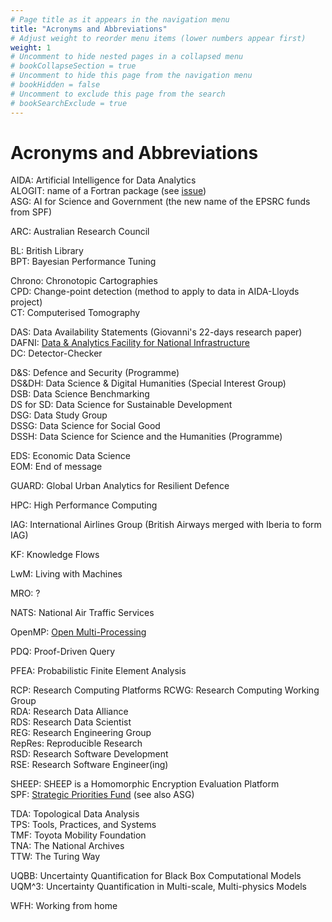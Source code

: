 ```yaml
---
# Page title as it appears in the navigation menu
title: "Acronyms and Abbreviations"
# Adjust weight to reorder menu items (lower numbers appear first)
weight: 1
# Uncomment to hide nested pages in a collapsed menu
# bookCollapseSection = true
# Uncomment to hide this page from the navigation menu
# bookHidden = false
# Uncomment to exclude this page from the search
# bookSearchExclude = true
---
```


# Acronyms and Abbreviations

AIDA: Artificial Intelligence for Data Analytics  
ALOGIT: name of a Fortran package (see [issue](https://github.com/alan-turing-institute/Hut23/issues/295))  
ASG: AI for Science and Government (the new name of the EPSRC funds from SPF)

ARC: Australian Research Council

BL: British Library  
BPT: Bayesian Performance Tuning  

Chrono: Chronotopic Cartographies  
CPD: Change-point detection (method to apply to data in AIDA-Lloyds project)   
CT: Computerised Tomography  

DAS: Data Availability Statements (Giovanni's 22-days research paper)   
DAFNI: [Data & Analytics Facility for National Infrastructure](https://www.dafni.ac.uk/)  
DC: Detector-Checker

D&S: Defence and Security (Programme)  
DS&DH: Data Science & Digital Humanities (Special Interest Group)  
DSB: Data Science Benchmarking  
DS for SD: Data Science for Sustainable Development  
DSG: Data Study Group  
DSSG: Data Science for Social Good  
DSSH: Data Science for Science and the Humanities (Programme)  

EDS: Economic Data Science  
EOM: End of message  

GUARD: Global Urban Analytics for Resilient Defence

HPC: High Performance Computing

IAG: International Airlines Group (British Airways merged with Iberia to form IAG)

KF: Knowledge Flows

LwM: Living with Machines

MRO: ?

NATS: National Air Traffic Services

OpenMP: [Open Multi-Processing](https://en.wikipedia.org/wiki/OpenMP)

PDQ:  Proof-Driven Query

PFEA: Probabilistic Finite Element Analysis

RCP: Research Computing Platforms
RCWG: Research Computing Working Group  
RDA: Research Data Alliance  
RDS: Research Data Scientist   
REG: Research Engineering Group  
RepRes: Reproducible Research  
RSD: Research Software Development  
RSE: Research Software Engineer(ing)  

SHEEP: SHEEP is a Homomorphic Encryption Evaluation Platform  
SPF: [Strategic Priorities Fund](https://www.turing.ac.uk/research/research-programmes/artificial-intelligence-ai/programme-articles/alan-turing-institute-spearhead-new-cutting-edge-data-science-and-ai-research-after-ps48-million) (see also ASG)

TDA: Topological Data Analysis  
TPS: Tools, Practices, and Systems  
TMF: Toyota Mobility Foundation  
TNA: The National Archives  
TTW: The Turing Way

UQBB: Uncertainty Quantification for Black Box Computational Models  
UQM^3: Uncertainty Quantification in Multi-scale, Multi-physics Models

WFH: Working from home  